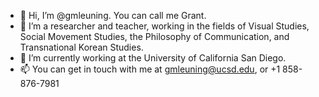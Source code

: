 - 👋 Hi, I’m @gmleuning. You can call me Grant. 
- 🦬 I’m a researcher and teacher, working in the fields of Visual Studies, Social Movement Studies, the Philosophy of Communication, and Transnational Korean Studies.
- 🌱 I’m currently working at the University of California San Diego.
- 📫 You can get in touch with me at gmleuning@ucsd.edu, or +1 858-876-7981
 
<!---
gmleuning/gmleuning is a ✨ special ✨ repository because its `README.md` (this file) appears on your GitHub profile.
You can click the Preview link to take a look at your changes.
--->
